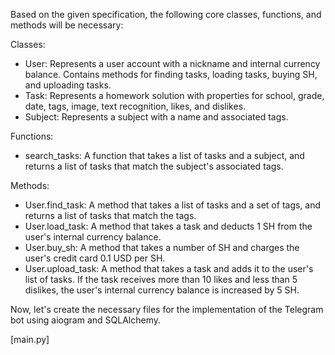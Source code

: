 Based on the given specification, the following core classes, functions, and methods will be necessary:

Classes:
- User: Represents a user account with a nickname and internal currency balance. Contains methods for finding tasks, loading tasks, buying SH, and uploading tasks.
- Task: Represents a homework solution with properties for school, grade, date, tags, image, text recognition, likes, and dislikes.
- Subject: Represents a subject with a name and associated tags.

Functions:
- search_tasks: A function that takes a list of tasks and a subject, and returns a list of tasks that match the subject's associated tags.

Methods:
- User.find_task: A method that takes a list of tasks and a set of tags, and returns a list of tasks that match the tags.
- User.load_task: A method that takes a task and deducts 1 SH from the user's internal currency balance.
- User.buy_sh: A method that takes a number of SH and charges the user's credit card 0.1 USD per SH.
- User.upload_task: A method that takes a task and adds it to the user's list of tasks. If the task receives more than 10 likes and less than 5 dislikes, the user's internal currency balance is increased by 5 SH.

Now, let's create the necessary files for the implementation of the Telegram bot using aiogram and SQLAlchemy.

[main.py]
